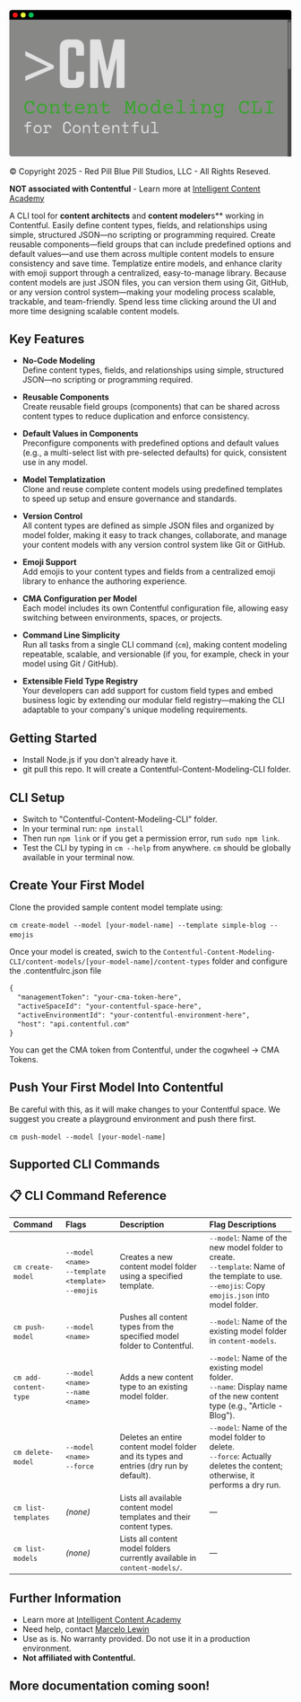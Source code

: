 ![Content Modeling CLI for Contentful](cli-assets/cm-cli-logo.png)

© Copyright 2025 - Red Pill Blue Pill Studios, LLC - All Rights Reseved.

**NOT associated with Contentful** - Learn more at [Intelligent Content Academy](https://www.intelligentcontentacademy.com/)

A CLI tool for **content architects** and **content modeler**s** working in Contentful. Easily define content types, fields, and relationships using simple, structured JSON—no scripting or programming required. Create reusable components—field groups that can include predefined options and default values—and use them across multiple content models to ensure consistency and save time. Templatize entire models, and enhance clarity with emoji support through a centralized, easy-to-manage library. Because content models are just JSON files, you can version them using Git, GitHub, or any version control system—making your modeling process scalable, trackable, and team-friendly. Spend less time clicking around the UI and more time designing scalable content models.

## Key Features

- **No-Code Modeling**  
  Define content types, fields, and relationships using simple, structured JSON—no scripting or programming required.

- **Reusable Components**  
  Create reusable field groups (components) that can be shared across content types to reduce duplication and enforce consistency.

- **Default Values in Components**  
  Preconfigure components with predefined options and default values (e.g., a multi-select list with pre-selected defaults) for quick, consistent use in any model.

- **Model Templatization**  
  Clone and reuse complete content models using predefined templates to speed up setup and ensure governance and standards.

- **Version Control**  
  All content types are defined as simple JSON files and organized by model folder, making it easy to track changes, collaborate, and manage your content models with any version control system like Git or GitHub.

- **Emoji Support**  
  Add emojis to your content types and fields from a centralized emoji library to enhance the authoring experience.

- **CMA Configuration per Model**  
  Each model includes its own Contentful configuration file, allowing easy switching between environments, spaces, or projects.

- **Command Line Simplicity**  
  Run all tasks from a single CLI command (`cm`), making content modeling repeatable, scalable, and versionable (if you, for example, check in your model using Git / GitHub).

- **Extensible Field Type Registry**  
  Your developers can add support for custom field types and embed business logic by extending our modular field registry—making the CLI adaptable to your company's unique modeling requirements.

## Getting Started

- Install Node.js if you don't already have it.
- git pull this repo.  It will create a Contentful-Content-Modeling-CLI folder. 

## CLI Setup
- Switch to "Contentful-Content-Modeling-CLI" folder.
- In your terminal run: ```npm install```
- Then run ```npm link``` or if you get a permission error, run ```sudo npm link```.
- Test the CLI by typing in ```cm --help``` from anywhere.  ```cm``` should be globally available in your terminal now.

## Create Your First Model
Clone the provided sample content model template using: 

```cm create-model --model [your-model-name] --template simple-blog --emojis``` 

Once your model is created, swich to the ```Contentful-Content-Modeling-CLI/content-models/[your-model-name]/content-types``` folder and configure the .contentfulrc.json file

```
{
  "managementToken": "your-cma-token-here",
  "activeSpaceId": "your-contentful-space-here",
  "activeEnvironmentId": "your-contentful-environment-here",
  "host": "api.contentful.com"
}
```

You can get the CMA token from Contentful, under the cogwheel -> CMA Tokens.

## Push Your First Model Into Contentful
Be careful with this, as it will make changes to your Contentful space.  We suggest you create a playground environment and push there first.

```cm push-model --model [your-model-name]```

## Supported CLI Commands

## 📋 CLI Command Reference

| Command              | Flags                              | Description                                                                                 | Flag Descriptions                                                                                                                                     |
|:---------------------|:------------------------------------|:--------------------------------------------------------------------------------------------|:------------------------------------------------------------------------------------------------------------------------------------------------------|
| `cm create-model`   | `--model <name>`<br>`--template <template>`<br>`--emojis` | Creates a new content model folder using a specified template.                              | `--model`: Name of the new model folder to create.<br>`--template`: Name of the template to use.<br>`--emojis`: Copy `emojis.json` into model folder. |
| `cm push-model`     | `--model <name>`                    | Pushes all content types from the specified model folder to Contentful.                     | `--model`: Name of the existing model folder in `content-models`.                                                                                    |
| `cm add-content-type` | `--model <name>`<br>`--name <name>` | Adds a new content type to an existing model folder.                                        | `--model`: Name of the existing model folder.<br>`--name`: Display name of the new content type (e.g., "Article - Blog").                           |
| `cm delete-model`   | `--model <name>`<br>`--force`       | Deletes an entire content model folder and its types and entries (dry run by default).      | `--model`: Name of the model folder to delete.<br>`--force`: Actually deletes the content; otherwise, it performs a dry run.                         |
| `cm list-templates` | _(none)_                            | Lists all available content model templates and their content types.                        | —                                                                                                                                                    |
| `cm list-models`    | _(none)_                            | Lists all content model folders currently available in `content-models/`.                   | —                                                                                                                                                    |
## Further Information
- Learn more at [Intelligent Content Academy](https://www.intelligentcontentacademy.com/)
- Need help, contact [Marcelo Lewin](https://www.intelligentcontentacademy.com/contact)
- Use as is.  No warranty provided.  Do not use it in a production environment.
- **Not affiliated with Contentful.**
  
## More documentation coming soon!